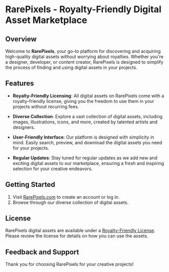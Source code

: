 # RarePixels - Royalty-Friendly Digital Asset Marketplace

## Overview

Welcome to **RarePixels**, your go-to platform for discovering and acquiring high-quality digital assets without worrying about royalties. Whether you're a designer, developer, or content creator, RarePixels is designed to simplify the process of finding and using digital assets in your projects.

## Features

- **Royalty-Friendly Licensing**: All digital assets on RarePixels come with a royalty-friendly license, giving you the freedom to use them in your projects without recurring fees.

- **Diverse Collection**: Explore a vast collection of digital assets, including images, illustrations, icons, and more, created by talented artists and designers.

- **User-Friendly Interface**: Our platform is designed with simplicity in mind. Easily search, preview, and download the digital assets you need for your projects.

- **Regular Updates**: Stay tuned for regular updates as we add new and exciting digital assets to our marketplace, ensuring a fresh and inspiring selection for your creative endeavors.

## Getting Started

1. Visit [RarePixels.com](https://www.rarepixels.vercel.app) to create an account or log in.
2. Browse through our diverse collection of digital assets.

## License

RarePixels digital assets are available under a [Royalty-Friendly License](LICENSE.md). Please review the license for details on how you can use the assets.

## Feedback and Support

Thank you for choosing RarePixels for your creative projects!
